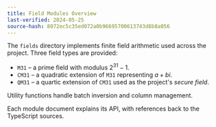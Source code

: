 ```yaml
---
title: Field Modules Overview
last-verified: 2024-05-25
source-hash: 8072ec5c35ed072a0b96695700613743d8b8a056
---
```


The `fields` directory implements finite field arithmetic used across the project. Three field types are provided:

- `M31` – a prime field with modulus $2^{31}-1$.
- `CM31` – a quadratic extension of `M31` representing $a+bi$.
- `QM31` – a quartic extension of `CM31` used as the project's *secure field*.

Utility functions handle batch inversion and column management.

Each module document explains its API, with references back to the TypeScript sources.
